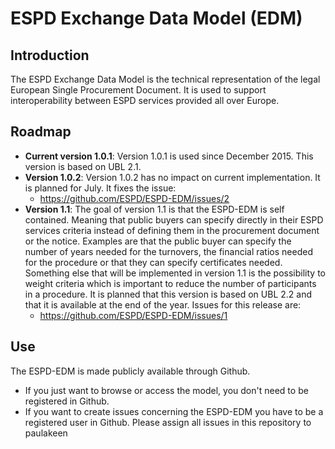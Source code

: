 # ESPD Exchange Data Model (EDM)

## Introduction

The ESPD Exchange Data Model is the technical representation of the legal European Single Procurement Document. It is used to support interoperability between ESPD services provided all over Europe.

## Roadmap

* **Current version 1.0.1**: Version 1.0.1 is used since December 2015. This version is based on UBL 2.1.
* **Version 1.0.2**: Version 1.0.2 has no impact on current implementation. It is planned for July. It fixes the issue: 
  * https://github.com/ESPD/ESPD-EDM/issues/2
* **Version 1.1**: The goal of version 1.1 is that the ESPD-EDM is self contained. Meaning that public buyers can specify directly in their ESPD services criteria instead of defining them in the procurement document or the notice. Examples are that the public buyer can specify the number of years needed for the turnovers, the financial ratios needed for the procedure or that they can specify certificates needed. Something else that will be implemented in version 1.1 is the possibility to weight criteria which is important to reduce the number of participants in a procedure.  It is planned that this version is based on UBL 2.2 and that it is available at the end of the year. Issues for this release are:
  * https://github.com/ESPD/ESPD-EDM/issues/1

## Use
The ESPD-EDM is made publicly available through Github. 
* If you just want to browse or access the model, you don't need to be registered in Github.
* If you want to create issues concerning the ESPD-EDM you have to be a registered user in Github. Please assign all issues in this repository to paulakeen

